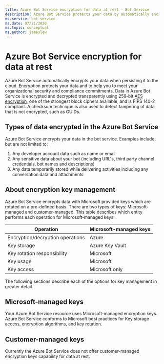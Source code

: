 ```yaml
---
title: Azure Bot Service encryption for data at rest - Bot Service
description: Azure Bot Service protects your data by automatically encrypting it before persisting it to the cloud with Microsoft provided encryption keys.
ms.service: bot-service
ms.date: 07/21/2020
ms.topic: conceptual
ms.author: jameslew
---
```


# Azure Bot Service encryption for data at rest

Azure Bot Service automatically encrypts your data when persisting it to the cloud. Encryption protects your data and to help you to meet your organizational security and compliance commitments. Data in Azure Bot Service is encrypted and decrypted transparently using 256-bit [AES encryption](https://en.wikipedia.org/wiki/Advanced_Encryption_Standard), one of the strongest block ciphers available, and is FIPS 140-2 compliant. A checksum technique is also used to detect tampering of data that is not encrypted, such as GUIDs.

## Types of data encrypted in the Azure Bot Service

Azure Bot Service encrypts your data in the bot service. Examples include, but are not limited to:

1) Any developer account data such as name or email
2) Any sensitive data about your bot (including URL's, third party channel credentials, bot names and descriptions)
3) Any data temporarily stored while delivering activities including any conversation data and attachments

## About encryption key management

Azure Bot Service encrypts data with Microsoft provided keys which are rotated on a pre-defined basis.
There are two types of keys: Microsoft-managed and customer-managed.
This table describes which entity performs each operation for Microsoft-managed keys.

|    Operation                           |    Microsoft-managed keys                             |
|----------------------------------------|-------------------------------------------------------|
|    Encryption/decryption operations    |    Azure                                              |
|    Key storage                         |    Azure Key Vault                                    |
|    Key rotation responsibility         |    Microsoft                                          |
|    Key usage                           |    Microsoft                                          |
|    Key access                          |    Microsoft only                                     |

The following sections describe each of the options for key management in greater detail.

## Microsoft-managed keys

Your Azure Bot Service resource uses Microsoft-managed encryption keys. Azure Bot Service conforms to Microsoft best practices for Key storage access, encryption algorithms, and key rotation.

## Customer-managed keys

Currently the Azure Bot Service does not offer customer-managed encryption keys capability for data at rest.
